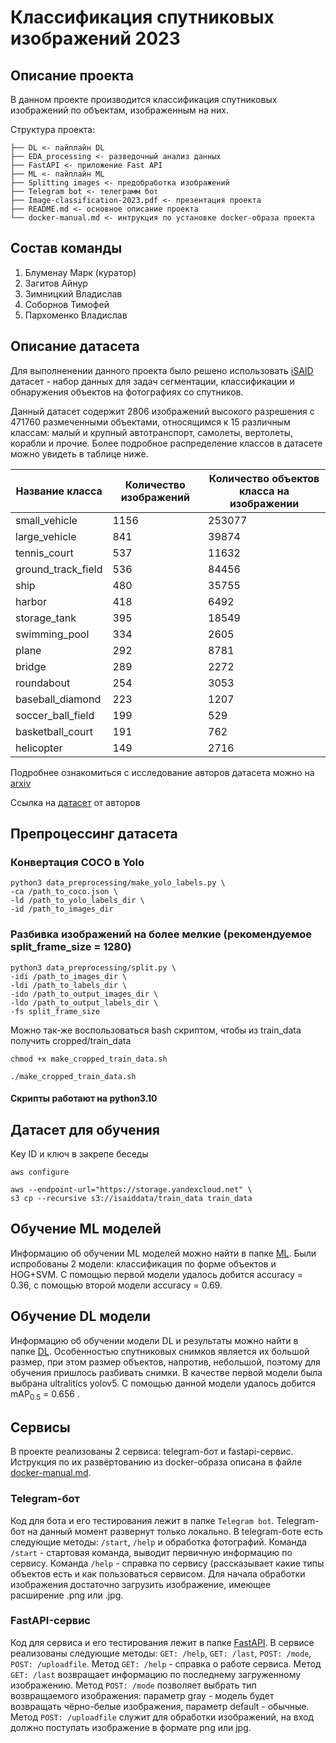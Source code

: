# Классификация спутниковых изображений 2023
## Описание проекта
В данном проекте производится классификация спутниковых изображений по объектам, изображенным на них.

Структура проекта:
```
├── DL <- пайплайн DL
├── EDA_processing <- разведочный анализ данных
├── FastAPI <- приложение Fast API
├── ML <- пайплайн ML
├── Splitting images <- предобработка изображений
├── Telegram bot <- телеграмм бот
├── Image-classification-2023.pdf <- презентация проекта
├── README.md <- основное описание проекта
└── docker-manual.md <- интрукция по установке docker-образа проекта
```
## Состав команды
1. Блуменау Марк (куратор)
2. Загитов Айнур 
3. Зимницкий Владислав
4. Соборнов Тимофей
5. Пархоменко Владислав

## Описание датасета 
Для выполненении данного проекта было решено использовать [iSAID](https://www.kaggle.com/datasets/usharengaraju/isaid-dataset) датасет -  набор данных для задач сегментации, классификации и обнаружения объектов на фотографиях со спутников. 

Данный датасет содержит 2806 изображений высокого разрешения с 471760 размеченными объектами, относящимся к 15 различным классам: малый и крупный автотранспорт, самолеты, вертолеты, корабли и прочие. Более подробное распределение классов в датасете можно увидеть в таблице ниже. 

| Название класса | Количество изображений | Количество объектов класса на изображении |
|----------|----------|----------|
| small_vehicle    | 1156  | 253077   |
| large_vehicle    |  841   | 39874  |
| tennis_court    | 537  | 11632   |
| ground_track_field    | 536  | 84456   |
| ship    | 480   | 35755  |
| harbor    | 418   | 6492  |
| storage_tank    | 395   | 18549   |
| swimming_pool    | 334   | 2605   |
| plane    | 292  | 8781  |
| bridge    | 289   | 2272  |
| roundabout    | 254   | 3053  |
| baseball_diamond    | 223   | 1207   |
| soccer_ball_field    | 199   | 529   |
| basketball_court    | 191   | 762   |
| helicopter    | 149   | 2716   |

Подробнее ознакомиться с исследование авторов датасета можно на [arxiv](https://arxiv.org/abs/1905.12886)

Ссылка на [датасет](https://captain-whu.github.io/iSAID/dataset.html) от авторов

## Препроцессинг датасета

### Конвертация СOCO в Yolo

```
python3 data_preprocessing/make_yolo_labels.py \
-ca /path_to_coco.json \
-ld /path_to_yolo_labels_dir \
-id /path_to_images_dir
```

### Разбивка изображений на более мелкие (рекомендуемое split_frame_size = 1280)
```
python3 data_preprocessing/split.py \
-idi /path_to_images_dir \
-ldi /path_to_labels_dir \
-ido /path_to_output_images_dir \
-ldo /path_to_output_labels_dir \
-fs split_frame_size
```
Можно так-же воспользоваться bash скриптом, чтобы из train_data получить cropped/train_data

```
chmod +x make_cropped_train_data.sh
```
```
./make_cropped_train_data.sh
```

#### Скрипты работают на python3.10

## Датасет для обучения

Key ID и ключ в закрепе беседы

```
aws configure
```
```
aws --endpoint-url="https://storage.yandexcloud.net" \
s3 cp --recursive s3://isaiddata/train_data train_data
```
## Обучение ML моделей

Информацию об обучении ML моделей можно найти в папке [ML](ML). Были испробованы 2 модели: классификация по форме объектов и HOG+SVM. С помощью первой модели удалось добится accuracy = 0.36, с помощью второй модели accuracy = 0.69. 

## Обучение DL модели

Информацию об обучении модели DL и результаты можно найти в папке [DL](DL). Особенностью спутниковых снимков является их большой размер, при этом размер объектов, напротив, небольшой, поэтому для обучения пришлось разбивать снимки. В качестве первой модели была выбрана ultralitics yolov5. С помощью данной модели удалось добится mAP<sub>0.5</sub> = 0.656 .

## Сервисы

В проекте реализованы 2 сервиса: telegram-бот и fastapi-сервис. Иструкция по их развёртованию из docker-образа описана в файле [docker-manual.md](docker-manual.md).

### Telegram-бот

Код для бота и его тестирования лежит в папке `Telegram bot`. Telegram-бот на данный момент развернут только локально. В telegram-боте есть следующие методы: `/start`, `/help` и обработка фотографий. Команда `/start` - стартовая команда, выводит первичную информацию по сервису. Команда `/help` - справка по сервису (рассказывает какие типы объектов есть и как пользоваться сервисом. Для начала обработки изображения достаточно загрузить изображение, имеющее расширение .png или .jpg.

### FastAPI-сервис

Код для сервиса и его тестирования лежит в папке [FastAPI](FastAPI). В сервисе реализованы следующие методы: `GET: /help`, `GET: /last`, `POST: /mode`, `POST: /uploadfile`. Метод `GET: /help` - справка о работе сервиса. Метод `GET: /last` возвращает информацию по последнему загруженному изображению. Метод `POST: /mode` позволяет выбрать тип возвращаемого изображения: параметр gray - модель будет возвращать чёрно-белые изображения, параметр default - обычные. Метод `POST: /uploadfile` служит для обработки изображений, на вход должно поступать изображение в формате png или jpg.
